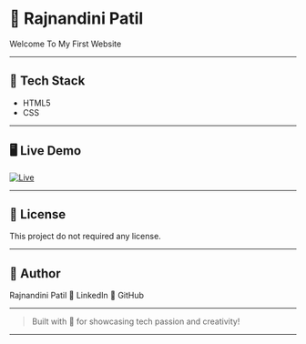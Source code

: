 # 💼 Rajnandini Patil

Welcome To My First Website

---
## 🧰 Tech Stack

- HTML5 
- CSS


---

## 🖥️ Live Demo

[![Live](https://img.shields.io/badge/Live-Demo-green?style=for-the-badge&logo=vercel)](https://harshadteli.github.io/harshadteliportfolio/)

---

## 📄 License

This project do not required any license.


---

## 👤 Author

Rajnandini Patil
🔗 LinkedIn
💼 GitHub


---

> Built with 💙 for showcasing tech passion and creativity!

---
